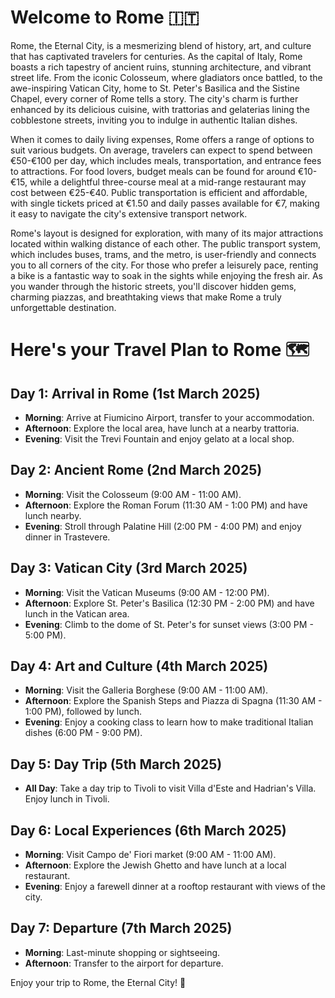 # Welcome to Rome 🇮🇹

Rome, the Eternal City, is a mesmerizing blend of history, art, and culture that has captivated travelers for centuries. As the capital of Italy, Rome boasts a rich tapestry of ancient ruins, stunning architecture, and vibrant street life. From the iconic Colosseum, where gladiators once battled, to the awe-inspiring Vatican City, home to St. Peter's Basilica and the Sistine Chapel, every corner of Rome tells a story. The city's charm is further enhanced by its delicious cuisine, with trattorias and gelaterias lining the cobblestone streets, inviting you to indulge in authentic Italian dishes.

When it comes to daily living expenses, Rome offers a range of options to suit various budgets. On average, travelers can expect to spend between €50-€100 per day, which includes meals, transportation, and entrance fees to attractions. For food lovers, budget meals can be found for around €10-€15, while a delightful three-course meal at a mid-range restaurant may cost between €25-€40. Public transportation is efficient and affordable, with single tickets priced at €1.50 and daily passes available for €7, making it easy to navigate the city's extensive transport network.

Rome's layout is designed for exploration, with many of its major attractions located within walking distance of each other. The public transport system, which includes buses, trams, and the metro, is user-friendly and connects you to all corners of the city. For those who prefer a leisurely pace, renting a bike is a fantastic way to soak in the sights while enjoying the fresh air. As you wander through the historic streets, you'll discover hidden gems, charming piazzas, and breathtaking views that make Rome a truly unforgettable destination.

# Here's your Travel Plan to Rome 🗺️

## Day 1: Arrival in Rome (1st March 2025)
- **Morning**: Arrive at Fiumicino Airport, transfer to your accommodation.
- **Afternoon**: Explore the local area, have lunch at a nearby trattoria.
- **Evening**: Visit the Trevi Fountain and enjoy gelato at a local shop.

## Day 2: Ancient Rome (2nd March 2025)
- **Morning**: Visit the Colosseum (9:00 AM - 11:00 AM).
- **Afternoon**: Explore the Roman Forum (11:30 AM - 1:00 PM) and have lunch nearby.
- **Evening**: Stroll through Palatine Hill (2:00 PM - 4:00 PM) and enjoy dinner in Trastevere.

## Day 3: Vatican City (3rd March 2025)
- **Morning**: Visit the Vatican Museums (9:00 AM - 12:00 PM).
- **Afternoon**: Explore St. Peter's Basilica (12:30 PM - 2:00 PM) and have lunch in the Vatican area.
- **Evening**: Climb to the dome of St. Peter's for sunset views (3:00 PM - 5:00 PM).

## Day 4: Art and Culture (4th March 2025)
- **Morning**: Visit the Galleria Borghese (9:00 AM - 11:00 AM).
- **Afternoon**: Explore the Spanish Steps and Piazza di Spagna (11:30 AM - 1:00 PM), followed by lunch.
- **Evening**: Enjoy a cooking class to learn how to make traditional Italian dishes (6:00 PM - 9:00 PM).

## Day 5: Day Trip (5th March 2025)
- **All Day**: Take a day trip to Tivoli to visit Villa d'Este and Hadrian's Villa. Enjoy lunch in Tivoli.

## Day 6: Local Experiences (6th March 2025)
- **Morning**: Visit Campo de' Fiori market (9:00 AM - 11:00 AM).
- **Afternoon**: Explore the Jewish Ghetto and have lunch at a local restaurant.
- **Evening**: Enjoy a farewell dinner at a rooftop restaurant with views of the city.

## Day 7: Departure (7th March 2025)
- **Morning**: Last-minute shopping or sightseeing.
- **Afternoon**: Transfer to the airport for departure.

Enjoy your trip to Rome, the Eternal City! 🌟
```
